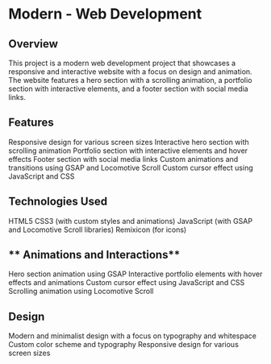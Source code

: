 # Modern - Web Development

<h2>Overview</h2>
This project is a modern web development project that showcases a responsive and interactive website with a focus on design and animation. The website features a hero section with a scrolling animation, a portfolio section with interactive elements, and a footer section with social media links.

<h2>Features</h2>
Responsive design for various screen sizes
Interactive hero section with scrolling animation
Portfolio section with interactive elements and hover effects
Footer section with social media links
Custom animations and transitions using GSAP and Locomotive Scroll
Custom cursor effect using JavaScript and CSS

<h2>Technologies Used</h2>
HTML5
CSS3 (with custom styles and animations)
JavaScript (with GSAP and Locomotive Scroll libraries)
Remixicon (for icons)

<h2>** Animations and Interactions**</h2>
Hero section animation using GSAP
Interactive portfolio elements with hover effects and animations
Custom cursor effect using JavaScript and CSS
Scrolling animation using Locomotive Scroll

<h2>Design</h2>
Modern and minimalist design with a focus on typography and whitespace
Custom color scheme and typography
Responsive design for various screen sizes
